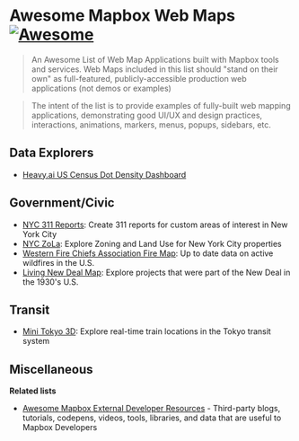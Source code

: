 # Awesome Mapbox Web Maps [![Awesome](https://cdn.rawgit.com/sindresorhus/awesome/d7305f38d29fed78fa85652e3a63e154dd8e8829/media/badge.svg)](https://github.com/sindresorhus/awesome)

> An Awesome List of Web Map Applications built with Mapbox tools and services.  Web Maps included in this list should "stand on their own" as full-featured, publicly-accessible production web applications (not demos or examples)

> The intent of the list is to provide examples of fully-built web mapping applications, demonstrating good UI/UX and design practices, interactions, animations, markers, menus, popups, sidebars, etc.

## Data Explorers

- [Heavy.ai US Census Dot Density Dashboard](https://census2-demo.heavy.ai/omnisci/dashboard/26?tab=-Mmd0tXBrEPn33vRyHK1)

## Government/Civic

- [NYC 311 Reports](https://nyc311.app): Create 311 reports for custom areas of interest in New York City
- [NYC ZoLa](https://zola.planning.nyc.gov/): Explore Zoning and Land Use for New York City properties
- [Western Fire Chiefs Association Fire Map](https://fire-map.wfca.com/): Up to date data on active wildfires in the U.S.
- [Living New Deal Map](https://livingnewdeal.org/map/): Explore projects that were part of the New Deal in the 1930's U.S.

## Transit

- [Mini Tokyo 3D](https://minitokyo3d.com/): Explore real-time train locations in the Tokyo transit system

## Miscellaneous


**Related lists**
- [Awesome Mapbox External Developer Resources](https://github.com/chriswhong/awesome-mapbox-external-developer-resources) - Third-party blogs, tutorials, codepens, videos, tools, libraries, and data that are useful to Mapbox Developers

